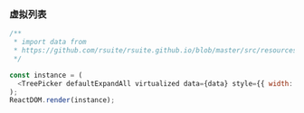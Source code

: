 ### 虚拟列表

<!--start-code-->

```js
/**
 * import data from
 * https://github.com/rsuite/rsuite.github.io/blob/master/src/resources/data/city.js
 */

const instance = (
  <TreePicker defaultExpandAll virtualized data={data} style={{ width: 246 }} />
);
ReactDOM.render(instance);
```

<!--end-code-->
